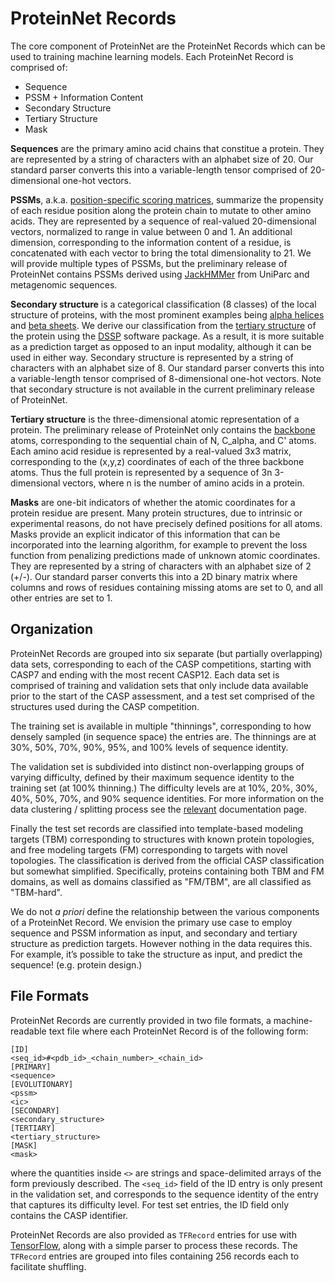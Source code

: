 # ProteinNet Records
The core component of ProteinNet are the ProteinNet Records which can be used to training machine learning models. Each ProteinNet Record is comprised of:

* Sequence
* PSSM + Information Content
* Secondary Structure
* Tertiary Structure
* Mask

**Sequences** are the primary amino acid chains that constitue a protein. They are represented by a string of characters with an alphabet size of 20. Our standard parser converts this into a variable-length tensor comprised of 20-dimensional one-hot vectors.

**PSSMs**, a.k.a. [position-specific scoring matrices](https://en.wikipedia.org/wiki/Position_weight_matrix), summarize the propensity of each residue position along the protein chain to mutate to other amino acids. They are represented by a sequence of real-valued 20-dimensional vectors, normalized to range in value between 0 and 1. An additional dimension, corresponding to the information content of a residue, is concatenated with each vector to bring the total dimensionality to 21. We will provide multiple types of PSSMs, but the preliminary release of ProteinNet contains PSSMs derived using [JackHMMer](http://hmmer.org) from UniParc and metagenomic sequences.

**Secondary structure** is a categorical classification (8 classes) of the local structure of proteins, with the most prominent examples being [alpha helices](https://en.wikipedia.org/wiki/Alpha_helix) and [beta sheets](https://en.wikipedia.org/wiki/Beta_sheet). We derive our classification from the [tertiary structure](https://en.wikipedia.org/wiki/Protein_tertiary_structure) of the protein using the [DSSP](http://swift.cmbi.ru.nl/gv/dssp/) software package. As a result, it is more suitable as a prediction target as opposed to an input modality, although it can be used in either way. Secondary structure is represented by a string of characters with an alphabet size of 8. Our standard parser converts this into a variable-length tensor comprised of 8-dimensional one-hot vectors. Note that secondary structure is not available in the current preliminary release of ProteinNet.

**Tertiary structure** is the three-dimensional atomic representation of a protein. The preliminary release of ProteinNet only contains the [backbone](https://en.wikipedia.org/wiki/Backbone_chain) atoms, corresponding to the sequential chain of N, C_alpha, and C' atoms. Each amino acid residue is represented by a real-valued 3x3 matrix, corresponding to the (x,y,z) coordinates of each of the three backbone atoms. Thus the full protein is represented by a sequence of 3n 3-dimensional vectors, where n is the number of amino acids in a protein.

**Masks** are one-bit indicators of whether the atomic coordinates for a protein residue are present. Many protein structures, due to intrinsic or experimental reasons, do not have precisely defined positions for all atoms. Masks provide an explicit indicator of this information that can be incorporated into the learning algorithm, for example to prevent the loss function from penalizing predictions made of unknown atomic coordinates. They are represented by a string of characters with an alphabet size of 2 (+/-). Our standard parser converts this into a 2D binary matrix where columns and rows of residues containing missing atoms are set to 0, and all other entries are set to 1.

## Organization

ProteinNet Records are grouped into six separate (but partially overlapping) data sets, corresponding to each of the CASP competitions, starting with CASP7 and ending with the most recent CASP12. Each data set is comprised of training and validation sets that only include data available prior to the start of the CASP assessment, and a test set comprised of the structures used during the CASP competition. 

The training set is available in multiple "thinnings", corresponding to how densely sampled (in sequence space) the entries are. The thinnings are at 30%, 50%, 70%, 90%, 95%, and 100% levels of sequence identity.

The validation set is subdivided into distinct non-overlapping groups of varying difficulty, defined by their maximum sequence identity to the training set (at 100% thinning.) The difficulty levels are at 10%, 20%, 30%, 40%, 50%, 70%, and 90% sequence identities. For more information on the data clustering / splitting process see the [relevant](splitting_methodology.md) documentation page.

Finally the test set records are classified into template-based modeling targets (TBM) corresponding to structures with known protein topologies, and free modeling targets (FM) corresponding to targets with novel topologies. The classification is derived from the official CASP classification but somewhat simplified. Specifically, proteins containing both TBM and FM domains, as well as domains classified as "FM/TBM", are all classified as "TBM-hard".

We do not _a priori_ define the relationship between the various components of a ProteinNet Record. We envision the primary use case to employ sequence and PSSM information as input, and secondary and tertiary structure as prediction targets. However nothing in the data requires this. For example, it’s possible to take the structure as input, and predict the sequence! (e.g. protein design.)

## File Formats

ProteinNet Records are currently provided in two file formats, a machine-readable text file where each ProteinNet Record is of the following form:

```
[ID]
<seq_id>#<pdb_id>_<chain_number>_<chain_id>
[PRIMARY]
<sequence>
[EVOLUTIONARY]
<pssm>
<ic>
[SECONDARY]
<secondary_structure>
[TERTIARY]
<tertiary_structure>
[MASK]
<mask>
```

where the quantities inside `<>` are strings and space-delimited arrays of the form previously described. The `<seq_id>` field of the ID entry is only present in the validation set, and corresponds to the sequence identity of the entry that captures its difficulty level. For test set entries, the ID field only contains the CASP identifier.

ProteinNet Records are also provided as `TFRecord` entries for use with [TensorFlow](https://www.tensorflow.org), along with a simple parser to process these records. The `TFRecord` entries are grouped into files containing 256 records each to facilitate shuffling.
